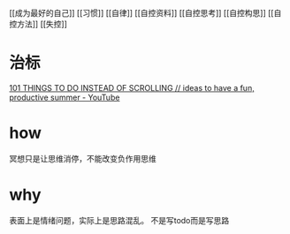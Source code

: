 [[成为最好的自己]]
[[习惯]]
[[自律]]
[[自控资料]]
[[自控思考]]
[[自控构思]]
[[自控方法]]
[[失控]]
# 治标
[101 THINGS TO DO INSTEAD OF SCROLLING // ideas to have a fun, productive summer - YouTube](https://www.youtube.com/watch?v=3a3Nv2aQqyo)
# how
冥想只是让思维消停，不能改变负作用思维
# why
表面上是情绪问题，实际上是思路混乱。
不是写todo而是写思路
